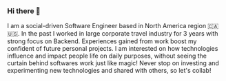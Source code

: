 ### Hi there 👋

I am a social-driven Software Engineer based in North America region 🇨🇦🇺🇸. In the past I worked in large corporate travel industry for 3 years with strong focus on Backend. Experiences gained from work boost my confident of future personal projects. I am interested on how technologies influence and impact people life on daily purposes, without seeing the curtain behind softwares work just like magic! Never stop on investing and experimenting new technologies and shared with others, so let's collab! 
